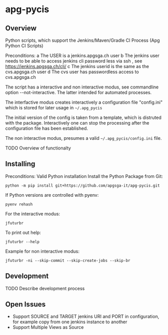 # apg-pycis

## Overview

Python scripts, which support the Jenkins/Maven/Gradle CI Process (Apg Python CI Scripts)

Preconditions:
a The USER is a jenkins.apgsga.ch user
b The jenkins user needs to be able to access jenkins cli password less via ssh , see https://jenkins.apgsga.ch/cli/
c The jenkins userid is the same as the cvs.apgsga.ch user
d The cvs user has passwordless access to cvs.apgsga.ch

The script has a interactive and non interactive modus, see commandline option --not-interactive. The latter intended for automated processes.

The interfactive modus creates interactively a configuration file "config.ini" which is stored for later usage in `~/.apg_pycis`

The initial version of the config is taken from a template, which is distruted with the package.
Interactively one can stop the processing after the configuration file has been established.

The non interactive modus, presumes a valid `~/.apg_pycis/config.ini` file.

TODO Overview of functionalty

## Installing

Preconditions: Valid Python installation
Install the Python Package from Git:

`python -m pip install git+https://github.com/apgsga-it/apg-pycis.git`

If Python versions are controlled with pyenv:

`pyenv rehash`

For the interactive modus:

`jfuturbr`

To print out help:

`jfuturbr --help`

Example for non interactive modus:

`jfuturbr -ni --skip-commit --skip-create-jobs --skip-br`

## Development

TODO Describe development process

## Open Issues

- Support SOURCE and TARGET jenkins URI and PORT in configuration, for example copy from one jenkins instance to another 
- Support Multiple Views as Source

